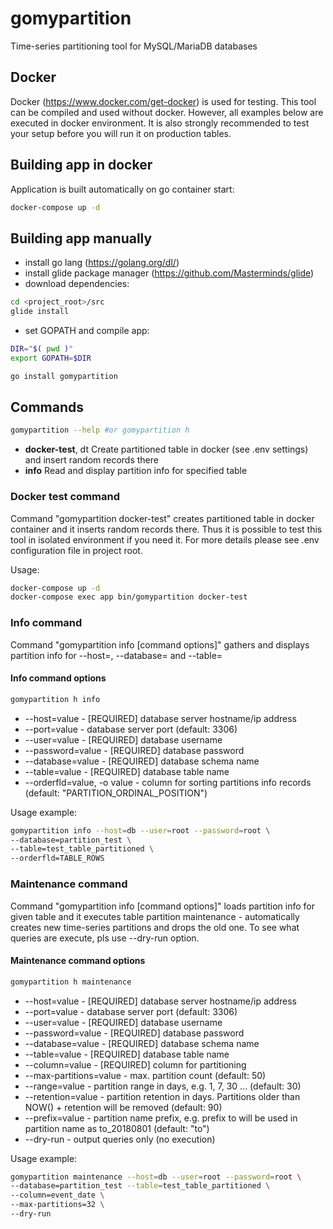# gomypartition
Time-series partitioning tool for MySQL/MariaDB databases

## Docker
Docker (https://www.docker.com/get-docker) is used for testing. 
This tool can be compiled and used without docker. However, all examples below are executed in docker environment.
It is also strongly recommended to test your setup before you will run it on production tables.

## Building app in docker
Application is built automatically on go container start:
```bash
docker-compose up -d
```

## Building app manually
* install go lang (https://golang.org/dl/)
* install glide package manager (https://github.com/Masterminds/glide)
* download dependencies:
```bash
cd <project_root>/src
glide install
```
* set GOPATH and compile app:
```bash
DIR="$( pwd )"
export GOPATH=$DIR

go install gomypartition
```

## Commands
```bash
gomypartition --help #or gomypartition h
```
* **docker-test**, dt  Create partitioned table in docker (see .env settings) and insert random records there
* **info**             Read and display partition info for specified table
   
### Docker test command
Command "gomypartition docker-test" creates partitioned table in docker container and it inserts random records there.
Thus it is possible to test this tool in isolated environment if you need it. For more details please see .env configuration file 
in project root.

Usage:
```bash
docker-compose up -d
docker-compose exec app bin/gomypartition docker-test
```

### Info command
Command "gomypartition info [command options]" gathers and displays partition info for --host=<host>, --database=<database>
and --table=<table>

#### Info command options
```bash
gomypartition h info
```
 * --host=value                 - [REQUIRED] database server hostname/ip address
 * --port=value                 - database server port (default: 3306)
 * --user=value                 - [REQUIRED] database username
 * --password=value             - [REQUIRED] database password
 * --database=value             - [REQUIRED] database schema name
 * --table=value                - [REQUIRED] database table name
 * --orderfld=value, -o value   - column for sorting partitions info records (default: "PARTITION_ORDINAL_POSITION")

Usage example:
```bash
gomypartition info --host=db --user=root --password=root \
--database=partition_test \
--table=test_table_partitioned \
--orderfld=TABLE_ROWS
```  

### Maintenance command
Command "gomypartition info [command options]" loads partition info for given table 
and it executes table partition maintenance - automatically creates new time-series partitions 
and drops the old one. To see what queries are execute, pls use --dry-run option.

#### Maintenance command options
```bash
gomypartition h maintenance
``` 
 * --host=value                 - [REQUIRED] database server hostname/ip address
 * --port=value                 - database server port (default: 3306)
 * --user=value                 - [REQUIRED] database username
 * --password=value             - [REQUIRED] database password
 * --database=value             - [REQUIRED] database schema name
 * --table=value                - [REQUIRED] database table name
 * --column=value               - [REQUIRED] column for partitioning
 * --max-partitions=value       - max. partition count (default: 50)
 * --range=value                - partition range in days, e.g. 1, 7, 30 ... (default: 30)
 * --retention=value            - partition retention in days. Partitions older than NOW() + retention will be removed (default: 90)
 * --prefix=value               - partition name prefix, e.g. prefix to will be used in partition name as to_20180801 (default: "to")
 * --dry-run                    - output queries only (no execution)

Usage example:
```bash
gomypartition maintenance --host=db --user=root --password=root \
--database=partition_test --table=test_table_partitioned \
--column=event_date \
--max-partitions=32 \
--dry-run
```  
